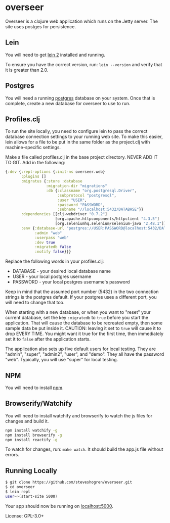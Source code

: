 
# overseer

Overseer is a clojure web application which runs on the Jetty server. The site
uses postges for persistence.

## Lein

You will need to get [lein 2](http://leiningen.org/) installed and running. 

To ensure you have the correct version, run: ```lein --version``` and verify
that it is greater than 2.0.

## Postgres

You will need a running [postgres](https://www.postgresql.org/) database on your
system. Once that is complete, create a new database for overseer to use to run.

## Profiles.clj

To run the site locally, you need to configure lein to pass the correct database
connection settings to your running web site. To make this easier, lein allows
for a file to be put in the same folder as the project.clj with machine-specific
settings. 

Make a file called profiles.clj in the base project directory. NEVER ADD IT TO
GIT. Add in the following:

```clojure
{:dev {:repl-options {:init-ns overseer.web}
       :plugins []
       :migratus {:store :database
                  :migration-dir "migrations"
                  :db {:classname "org.postgresql.Driver",
                       :subprotocol "postgresql",
                       :user "USER",
                       :password "PASSWORD",
                       :subname "//localhost:5432/DATABASE"}}
       :dependencies [[clj-webdriver "0.7.2"]
                      [org.apache.httpcomponents/httpclient "4.3.5"]
                      [org.seleniumhq.selenium/selenium-java "2.48.1"]]
       :env {:database-url "postgres://USER:PASSWORD@localhost:5432/DATABASE"
             :admin "web"
             :userpass "web"
             :dev true
             :migratedb false
             :notify false}}}
```

Replace the following words in your profiles.clj:

* DATABASE - your desired local database name
* USER - your local postgres username
* PASSWORD - your local postgres username's password

Keep in mind that the assumed port number (5432) in the two connection strings
is the postgres default. If your postgres uses a different port, you will need
to change that too.

When starting with a new database, or when you want to "reset" your current
database, set the key ```:migratedb``` to ```true``` before you start the
application. That will cause the database to be recreated empty, then some
sample data be put inside it. CAUTION: leaving it set to ```true``` will cause
it to drop EVERY TIME. You might want it true for the first time, then
immediately set it to ```false``` after the application starts.

The application also sets up five default users for local testing. They are
"admin", "super", "admin2", "user", and "demo". They all have the password
"web". Typically, you will use "super" for local testing.

## NPM

You will need to install [npm](https://www.npmjs.com/).

## Browserify/Watchify

You will need to install watchify and browserify to watch the js files for
changes and build it.

```sh
npm install watchify -g
npm install browserify -g
npm install reactify -g
```

To watch for changes, run: ```make watch```. It should build the app.js file
without errors.

## Running Locally

```sh
$ git clone https://github.com/steveshogren/overseer.git
$ cd overseer
$ lein repl
user=>(start-site 5000)
```

Your app should now be running on [localhost:5000](http://localhost:5000/).


License: GPL-3.0+ 

